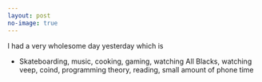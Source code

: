 ```yaml
---
layout: post
no-image: true
---
```


I had a very wholesome day yesterday which is

- Skateboarding, music, cooking, gaming, watching All Blacks, watching veep, coind, programming theory, reading, small amount of phone time